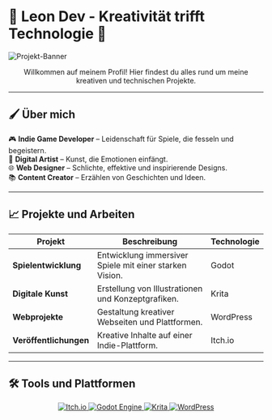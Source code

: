 # 🌟 Leon Dev - Kreativität trifft Technologie 🌟

![Projekt-Banner](https://media.giphy.com/media/ly3tQYHmXMsCI/giphy.gif)

<p align="center">
  Willkommen auf meinem Profil! Hier findest du alles rund um meine kreativen und technischen Projekte.
</p>

---

## 🖌️ Über mich

🎮 **Indie Game Developer** – Leidenschaft für Spiele, die fesseln und begeistern.  
🎨 **Digital Artist** – Kunst, die Emotionen einfängt.  
🌐 **Web Designer** – Schlichte, effektive und inspirierende Designs.  
📚 **Content Creator** – Erzählen von Geschichten und Ideen.  

---

## 📈 Projekte und Arbeiten

| Projekt | Beschreibung | Technologie |
|---------|--------------|-------------|
| **Spielentwicklung** | Entwicklung immersiver Spiele mit einer starken Vision. | Godot |
| **Digitale Kunst** | Erstellung von Illustrationen und Konzeptgrafiken. | Krita |
| **Webprojekte** | Gestaltung kreativer Webseiten und Plattformen. | WordPress |
| **Veröffentlichungen** | Kreative Inhalte auf einer Indie-Plattform. | Itch.io |

---

## 🛠️ Tools und Plattformen

<p align="center">
  <a href="https://leon-dev.itch.io/">
    <img src="https://img.shields.io/badge/itch.io-%23FF0B34.svg?logo=Itch.io&logoColor=white" alt="Itch.io">
  </a>
  <a href="#">
    <img src="https://img.shields.io/badge/Godot-%23FFFFFF.svg?logo=godot-engine" alt="Godot Engine">
  </a>
  <a href="#">
    <img src="https://img.shields.io/badge/Krita-203759?logo=krita&logoColor=EEF37B" alt="Krita">
  </a>
  <a href="#">
    <img src="https://img.shields.io/badge/WordPress-%2321759B.svg?logo=wordpress&logoColor=white" alt="WordPress">
  </a>
</p>
